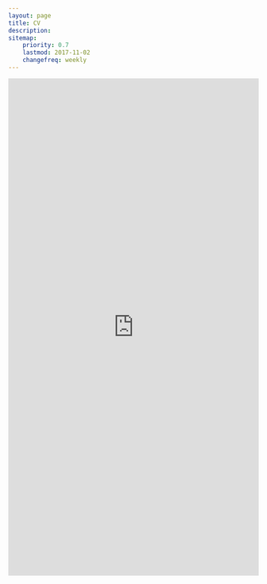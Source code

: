```yaml
---
layout: page
title: CV
description: 
sitemap:
    priority: 0.7
    lastmod: 2017-11-02
    changefreq: weekly
---
```

<center>
    <embed src="https://github.com/kylienoe1/CV/blob/main/Kylie_Smith_CV.pdf" width="100%" height="1000" type="application/pdf">
</center>

